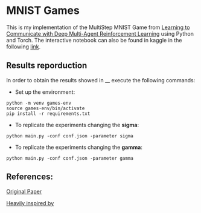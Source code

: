# MNIST Games

This is my implementation of the MultiStep MNIST Game from [Learning to Communicate with Deep Multi-Agent Reinforcement Learning](https://arxiv.org/abs/1605.06676) using Python and Torch. The interactive notebook can also be found in kaggle in the following [link]().

## Results reporduction

In order to obtain the results showed in __ execute the following commands:

* Set up the environment:

```
python -m venv games-env
source games-env/bin/activate
pip install -r requirements.txt
```

* To replicate the experiments changing the __sigma__:
```
python main.py -conf conf.json -parameter sigma
```

* To replicate the experiments changing the __gamma__:
```
python main.py -conf conf.json -parameter gamma
```

## References:

[Original Paper](https://arxiv.org/abs/1605.06676)

[Heavily inspired by](https://github.com/minqi/learning-to-communicate-pytorch)
